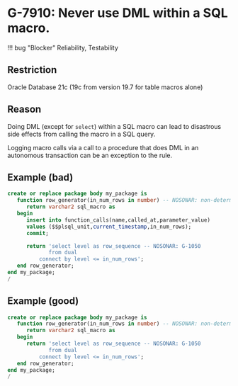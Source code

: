 # G-7910: Never use DML within a SQL macro.

!!! bug "Blocker"
    Reliability, Testability

## Restriction

Oracle Database 21c (19c from version 19.7 for table macros alone)

## Reason

Doing DML (except for `select`) within a SQL macro can lead to disastrous side effects from calling the macro in a SQL query.

Logging macro calls via a call to a procedure that does DML in an autonomous transaction can be an exception to the rule.

## Example (bad)

``` sql hl_lines="5-7"
create or replace package body my_package is
   function row_generator(in_num_rows in number) -- NOSONAR: non-deterministic
      return varchar2 sql_macro as
   begin
      insert into function_calls(name,called_at,parameter_value)
      values ($$plsql_unit,current_timestamp,in_num_rows);
      commit;

      return 'select level as row_sequence -- NOSONAR: G-1050
             from dual 
          connect by level <= in_num_rows';
   end row_generator;
end my_package;
/
```

## Example (good)

``` sql
create or replace package body my_package is
   function row_generator(in_num_rows in number) -- NOSONAR: non-deterministic
      return varchar2 sql_macro as
   begin
      return 'select level as row_sequence -- NOSONAR: G-1050
             from dual 
          connect by level <= in_num_rows';
   end row_generator;
end my_package;
/
```